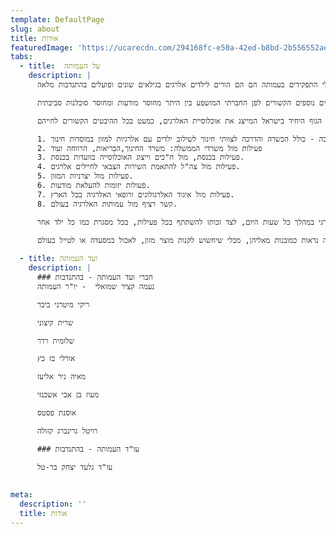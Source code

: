 ```yaml
---
template: DefaultPage
slug: about
title: אודות
featuredImage: 'https://ucarecdn.com/294168fc-e50a-42ed-b8bd-2b556552ae0d/'
tabs:
  - title:  על העמותה
    description: |
      עמותת יה״ל הוקמה בשנת 2007 ע"י הורים לילדים אלרגים למזון במטרה לתת מענה ולתמוך במשפחות המתמודדות עם אתגר החיים עם אלרגיות למזון. כל בעלי התפקידים בעמותה הם הם הורים לילדים אלרגים בגילאים שונים ופועלים בהתנדבות מלאה.

      ההתמודדות עם אלרגיה למזון, מתחילה בתופעות הרפואיות של אלרגיות מזון ובחרדה הנלווית באופן טבעי למצב והיא ממשיכה עם אתגרים רבים נוספים הקשורים לפן החברתי המושפע בין היתר מחוסר מודעות ומחוסר סובלנות סביבתית.

      בעמותת יה"ל חברים אלפי הורים לילדים אלרגיים והעמותה היא הגוף היחיד בישראל המייצג את אוכלוסיית האלרגים, כמעט בכל ההיבטים הקשורים לחייהם:

      1. ייעוץ והדרכה לאוכלוסיית האלרגים ולסביבה - כולל הכשרה והדרכה לצוותי חינוך לשילוב ילדים עם אלרגיות למזון במוסדות חינוך. 
      2. פעילות מול משרדי הממשלה: משרד החינוך,הבריאות, הרווחה ועוד
      3. פעילות בכנסת, מול ח"כים וייצוג האוכלוסייה בוועדות בכנסת. 
      4. פעילות מול צה"ל להתאמת השירות הצבאי לחיילים אלרגים. 
      5. פעילות מול יצרניות המזון. 
      6. פעולות יזומות להעלאת מודעות. 
      7. פעילות מול איגוד האלרגולוגים ורופאי האלרגיה בכל הארץ. 
      8. קשר רציף מול עמותות האלרגיה בעולם.

      העמותה דוגלת בכך שכל ילד אלרגי למזון זכאי לחיות חיים מלאים בסביבה בטוחה בכל מסגרת בה הוא נמצא (בפעוטון / בגן / בבית ספר). כל הגורמים בסביבתו של הילד, לרבות המסגרת החינוכית, צריכים להבטיח את שלומו ובטחונו של הילד האלרגי במהלך כל שעות היום, לצד זכותו להשתתף בכל פעילות, בכל מסגרת כמו כל ילד אחר.

      כל אדם שסובל מאלרגיה למזון ראוי שיחייה חיים מלאים, ללא פחד מהשתתפות בפעילויות שלרוב האוכלוסייה נראות כמובנות מאליהן, מבלי שיחשוש לקנות מוצר מזון, לאכול במסעדה או לטייל בעולם. 
    
  - title: ועד העמותה
    description: |
      ### חברי ועד העמותה - בהתנדבות
      נעמה קציר שמואלי  - יו"ר העמותה

      ריקי מיטרני ביבר

      שרית קיצוני

      שלומית רדר  

      אורלי בז כץ

      מאיה ניר אליעז

      מעוז בן אבי אשכנזי

      אוסנת פסטס

      רויטל גרינברג קזולה

      ### עו"ד העמותה - בהתנדבות

      עו"ד גלעד יצחק בר-טל
        
    
meta:
  description: ''
  title: אודות
---
```










##
